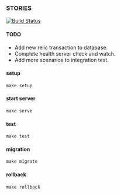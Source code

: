 ### STORIES

[![Build Status](https://travis-ci.com/nsnikhil/stories.svg?token=r1U2n3nQxoEcNsRAxVeK&branch=master)](https://travis-ci.com/nsnikhil/stories)

#### TODO
- Add new relic transaction to database.
- Complete health server check and watch.
- Add more scenarios to integration test.

#### setup
```
make setup
```

#### start server
```
make serve
```

#### test
```
make test
```

#### migration
```
make migrate
```

#### rollback
```
make rollback
```